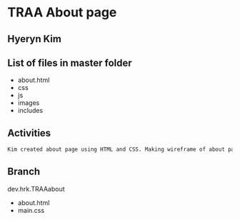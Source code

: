 TRAA About page
============
Hyeryn Kim
-
## List of files in master folder
* about.html
* css
* js
* images
* includes

## Activities
```bash
Kim created about page using HTML and CSS. Making wireframe of about page by using photoshop
```

## Branch
dev.hrk.TRAAabout
* about.html
* main.css
